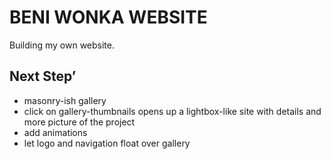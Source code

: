 # BENI WONKA WEBSITE

Building my own website. 


## Next Step’ 

* masonry-ish gallery  
* click on gallery-thumbnails opens up a lightbox-like site with details and more picture of the project
* add animations 
* let logo and navigation float over gallery 
